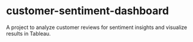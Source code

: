 # customer-sentiment-dashboard
A project to analyze customer reviews for sentiment insights and visualize results in Tableau.

